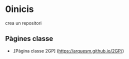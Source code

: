 # 0inicis
crea un repositori

## Pàgines classe
* .[Pàgina classe 2GP] (https://arquesm.github.io/2GP/)
